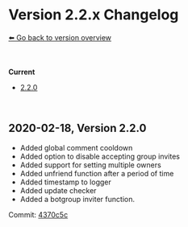 # Version 2.2.x Changelog
[⬅️ Go back to version overview](../version_changelogs.md)

&nbsp;

**Current**  
- [2.2.0](#2.2.0)
  
&nbsp;

<a id="2.2.0"></a>

## **2020-02-18, Version 2.2.0**
- Added global comment cooldown
- Added option to disable accepting group invites
- Added support for setting multiple owners
- Added unfriend function after a period of time
- Added timestamp to logger
- Added update checker
- Added a botgroup inviter function.

Commit: [4370c5c](https://github.com/HerrEurobeat/steam-comment-service-bot/commit/4370c5c)